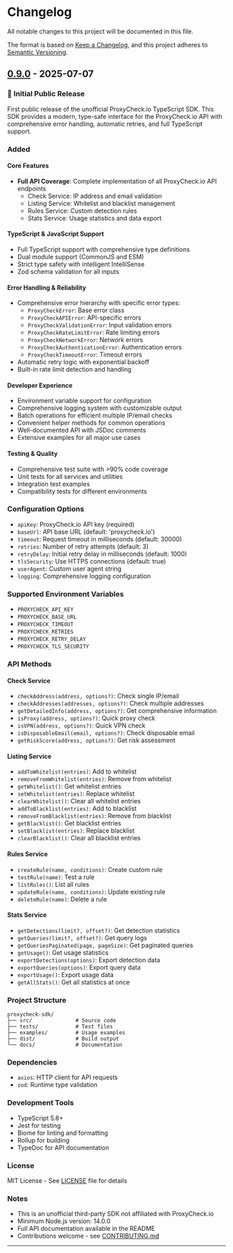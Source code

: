 # Changelog

All notable changes to this project will be documented in this file.

The format is based on [Keep a Changelog](https://keepachangelog.com/en/1.0.0/),
and this project adheres to [Semantic Versioning](https://semver.org/spec/v2.0.0.html).

## [0.9.0] - 2025-07-07

### 🎉 Initial Public Release

First public release of the unofficial ProxyCheck.io TypeScript SDK. This SDK provides a modern, type-safe interface for the ProxyCheck.io API with comprehensive error handling, automatic retries, and full TypeScript support.

### Added

#### Core Features
- **Full API Coverage**: Complete implementation of all ProxyCheck.io API endpoints
  - Check Service: IP address and email validation
  - Listing Service: Whitelist and blacklist management
  - Rules Service: Custom detection rules
  - Stats Service: Usage statistics and data export

#### TypeScript & JavaScript Support
- Full TypeScript support with comprehensive type definitions
- Dual module support (CommonJS and ESM)
- Strict type safety with intelligent IntelliSense
- Zod schema validation for all inputs

#### Error Handling & Reliability
- Comprehensive error hierarchy with specific error types:
  - `ProxyCheckError`: Base error class
  - `ProxyCheckAPIError`: API-specific errors
  - `ProxyCheckValidationError`: Input validation errors
  - `ProxyCheckRateLimitError`: Rate limiting errors
  - `ProxyCheckNetworkError`: Network errors
  - `ProxyCheckAuthenticationError`: Authentication errors
  - `ProxyCheckTimeoutError`: Timeout errors
- Automatic retry logic with exponential backoff
- Built-in rate limit detection and handling

#### Developer Experience
- Environment variable support for configuration
- Comprehensive logging system with customizable output
- Batch operations for efficient multiple IP/email checks
- Convenient helper methods for common operations
- Well-documented API with JSDoc comments
- Extensive examples for all major use cases

#### Testing & Quality
- Comprehensive test suite with >90% code coverage
- Unit tests for all services and utilities
- Integration test examples
- Compatibility tests for different environments

### Configuration Options
- `apiKey`: ProxyCheck.io API key (required)
- `baseUrl`: API base URL (default: 'proxycheck.io')
- `timeout`: Request timeout in milliseconds (default: 30000)
- `retries`: Number of retry attempts (default: 3)
- `retryDelay`: Initial retry delay in milliseconds (default: 1000)
- `tlsSecurity`: Use HTTPS connections (default: true)
- `userAgent`: Custom user agent string
- `logging`: Comprehensive logging configuration

### Supported Environment Variables
- `PROXYCHECK_API_KEY`
- `PROXYCHECK_BASE_URL`
- `PROXYCHECK_TIMEOUT`
- `PROXYCHECK_RETRIES`
- `PROXYCHECK_RETRY_DELAY`
- `PROXYCHECK_TLS_SECURITY`

### API Methods

#### Check Service
- `checkAddress(address, options?)`: Check single IP/email
- `checkAddresses(addresses, options?)`: Check multiple addresses
- `getDetailedInfo(address, options?)`: Get comprehensive information
- `isProxy(address, options?)`: Quick proxy check
- `isVPN(address, options?)`: Quick VPN check
- `isDisposableEmail(email, options?)`: Check disposable email
- `getRiskScore(address, options?)`: Get risk assessment

#### Listing Service
- `addToWhitelist(entries)`: Add to whitelist
- `removeFromWhitelist(entries)`: Remove from whitelist
- `getWhitelist()`: Get whitelist entries
- `setWhitelist(entries)`: Replace whitelist
- `clearWhitelist()`: Clear all whitelist entries
- `addToBlacklist(entries)`: Add to blacklist
- `removeFromBlacklist(entries)`: Remove from blacklist
- `getBlacklist()`: Get blacklist entries
- `setBlacklist(entries)`: Replace blacklist
- `clearBlacklist()`: Clear all blacklist entries

#### Rules Service
- `createRule(name, conditions)`: Create custom rule
- `testRule(name)`: Test a rule
- `listRules()`: List all rules
- `updateRule(name, conditions)`: Update existing rule
- `deleteRule(name)`: Delete a rule

#### Stats Service
- `getDetections(limit?, offset?)`: Get detection statistics
- `getQueries(limit?, offset?)`: Get query logs
- `getQueriesPaginated(page, pageSize)`: Get paginated queries
- `getUsage()`: Get usage statistics
- `exportDetections(options)`: Export detection data
- `exportQueries(options)`: Export query data
- `exportUsage()`: Export usage data
- `getAllStats()`: Get all statistics at once

### Project Structure
```
proxycheck-sdk/
├── src/              # Source code
├── tests/            # Test files
├── examples/         # Usage examples
├── dist/             # Build output
└── docs/             # Documentation
```

### Dependencies
- `axios`: HTTP client for API requests
- `zod`: Runtime type validation

### Development Tools
- TypeScript 5.8+
- Jest for testing
- Biome for linting and formatting
- Rollup for building
- TypeDoc for API documentation

### License
MIT License - See [LICENSE](LICENSE) file for details

### Notes
- This is an unofficial third-party SDK not affiliated with ProxyCheck.io
- Minimum Node.js version: 14.0.0
- Full API documentation available in the README
- Contributions welcome - see [CONTRIBUTING.md](CONTRIBUTING.md)

---

[0.9.0]: https://github.com/johanviberg/proxycheck-sdk/releases/tag/v0.9.0